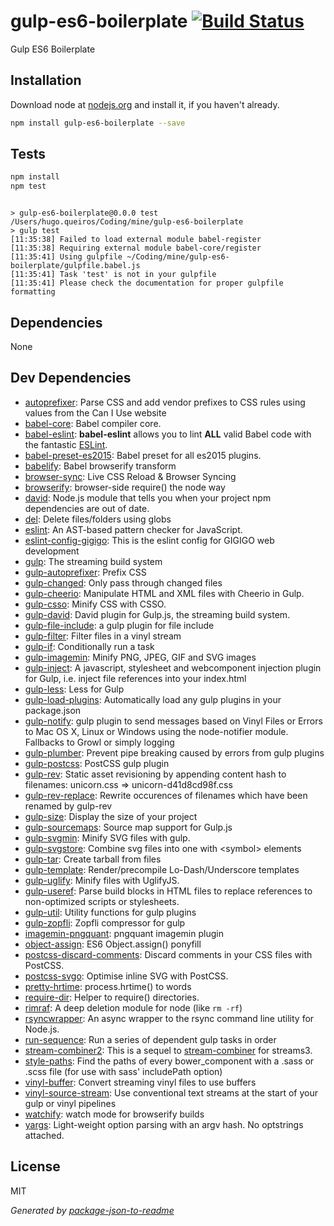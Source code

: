 # gulp-es6-boilerplate [![Build Status](https://travis-ci.org/hugofqueiros/gulp-es6-boilerplate.png?branch=master)](https://travis-ci.org/hugofqueiros/gulp-es6-boilerplate)

Gulp ES6 Boilerplate

## Installation

Download node at [nodejs.org](http://nodejs.org) and install it, if you haven't already.

```sh
npm install gulp-es6-boilerplate --save
```


## Tests

```sh
npm install
npm test
```
```

> gulp-es6-boilerplate@0.0.0 test /Users/hugo.queiros/Coding/mine/gulp-es6-boilerplate
> gulp test
[11:35:38] Failed to load external module babel-register
[11:35:38] Requiring external module babel-core/register
[11:35:41] Using gulpfile ~/Coding/mine/gulp-es6-boilerplate/gulpfile.babel.js
[11:35:41] Task 'test' is not in your gulpfile
[11:35:41] Please check the documentation for proper gulpfile formatting

```

## Dependencies

None

## Dev Dependencies

- [autoprefixer](https://github.com/postcss/autoprefixer): Parse CSS and add vendor prefixes to CSS rules using values from the Can I Use website
- [babel-core](https://github.com/babel/babel/tree/master/packages): Babel compiler core.
- [babel-eslint](https://github.com/babel/babel-eslint): **babel-eslint** allows you to lint **ALL** valid Babel code with the fantastic [ESLint](https://github.com/eslint/eslint).
- [babel-preset-es2015](https://github.com/babel/babel/tree/master/packages): Babel preset for all es2015 plugins.
- [babelify](https://github.com/babel/babelify): Babel browserify transform
- [browser-sync](https://github.com/browsersync/browser-sync): Live CSS Reload &amp; Browser Syncing
- [browserify](https://github.com/substack/node-browserify): browser-side require() the node way
- [david](https://github.com/alanshaw/david): Node.js module that tells you when your project npm dependencies are out of date.
- [del](https://github.com/sindresorhus/del): Delete files/folders using globs
- [eslint](https://github.com/eslint/eslint): An AST-based pattern checker for JavaScript.
- [eslint-config-gigigo](https://github.com/gigigo-html5/eslint-config-gigigo): This is the eslint config for GIGIGO web development
- [gulp](https://github.com/gulpjs/gulp): The streaming build system
- [gulp-autoprefixer](https://github.com/sindresorhus/gulp-autoprefixer): Prefix CSS
- [gulp-changed](https://github.com/sindresorhus/gulp-changed): Only pass through changed files
- [gulp-cheerio](https://github.com/KenPowers/gulp-cheerio): Manipulate HTML and XML files with Cheerio in Gulp.
- [gulp-csso](https://github.com/ben-eb/gulp-csso): Minify CSS with CSSO.
- [gulp-david](https://github.com/cedx/david.gulp): David plugin for Gulp.js, the streaming build system.
- [gulp-file-include](https://github.com/coderhaoxin/gulp-file-include): a gulp plugin for file include
- [gulp-filter](https://github.com/sindresorhus/gulp-filter): Filter files in a vinyl stream
- [gulp-if](https://github.com/robrich/gulp-if): Conditionally run a task
- [gulp-imagemin](https://github.com/sindresorhus/gulp-imagemin): Minify PNG, JPEG, GIF and SVG images
- [gulp-inject](https://github.com/klei/gulp-inject): A javascript, stylesheet and webcomponent injection plugin for Gulp, i.e. inject file references into your index.html
- [gulp-less](https://github.com/plus3network/gulp-less): Less for Gulp
- [gulp-load-plugins](https://github.com/jackfranklin/gulp-load-plugins): Automatically load any gulp plugins in your package.json
- [gulp-notify](https://github.com/mikaelbr/gulp-notify): gulp plugin to send messages based on Vinyl Files or Errors to Mac OS X, Linux or Windows using the node-notifier module. Fallbacks to Growl or simply logging
- [gulp-plumber](https://github.com/floatdrop/gulp-plumber): Prevent pipe breaking caused by errors from gulp plugins
- [gulp-postcss](https://github.com/postcss/gulp-postcss): PostCSS gulp plugin
- [gulp-rev](https://github.com/sindresorhus/gulp-rev): Static asset revisioning by appending content hash to filenames: unicorn.css =&gt; unicorn-d41d8cd98f.css
- [gulp-rev-replace](https://github.com/jamesknelson/gulp-rev-replace): Rewrite occurences of filenames which have been renamed by gulp-rev
- [gulp-size](https://github.com/sindresorhus/gulp-size): Display the size of your project
- [gulp-sourcemaps](https://github.com/floridoo/gulp-sourcemaps): Source map support for Gulp.js
- [gulp-svgmin](https://github.com/ben-eb/gulp-svgmin): Minify SVG files with gulp.
- [gulp-svgstore](https://github.com/w0rm/gulp-svgstore): Combine svg files into one with &lt;symbol&gt; elements
- [gulp-tar](https://github.com/sindresorhus/gulp-tar): Create tarball from files
- [gulp-template](https://github.com/sindresorhus/gulp-template): Render/precompile Lo-Dash/Underscore templates
- [gulp-uglify](https://github.com/terinjokes/gulp-uglify): Minify files with UglifyJS.
- [gulp-useref](https://github.com/jonkemp/gulp-useref): Parse build blocks in HTML files to replace references to non-optimized scripts or stylesheets.
- [gulp-util](https://github.com/gulpjs/gulp-util): Utility functions for gulp plugins
- [gulp-zopfli](https://github.com/pierreinglebert/gulp-zopfli): Zopfli compressor for gulp
- [imagemin-pngquant](https://github.com/imagemin/imagemin-pngquant): pngquant imagemin plugin
- [object-assign](https://github.com/sindresorhus/object-assign): ES6 Object.assign() ponyfill
- [postcss-discard-comments](https://github.com/ben-eb/postcss-discard-comments): Discard comments in your CSS files with PostCSS.
- [postcss-svgo](https://github.com/ben-eb/postcss-svgo): Optimise inline SVG with PostCSS.
- [pretty-hrtime](https://github.com/robrich/pretty-hrtime): process.hrtime() to words
- [require-dir](https://github.com/aseemk/requireDir): Helper to require() directories.
- [rimraf](https://github.com/isaacs/rimraf): A deep deletion module for node (like `rm -rf`)
- [rsyncwrapper](https://github.com/jedrichards/rsyncwrapper): An async wrapper to the rsync command line utility for Node.js.
- [run-sequence](https://github.com/OverZealous/run-sequence): Run a series of dependent gulp tasks in order
- [stream-combiner2](https://github.com/substack/stream-combiner2): This is a sequel to [stream-combiner](https://npmjs.org/package/stream-combiner) for streams3.
- [style-paths](git+https://github.com/hugofqueiros/gulp-es6-boilerplate.git): Find the paths of every bower_component with a .sass or .scss file (for use with sass&#39; includePath option)
- [vinyl-buffer](https://github.com/hughsk/vinyl-buffer): Convert streaming vinyl files to use buffers
- [vinyl-source-stream](https://github.com/hughsk/vinyl-source-stream): Use conventional text streams at the start of your gulp or vinyl pipelines
- [watchify](https://github.com/substack/watchify): watch mode for browserify builds
- [yargs](https://github.com/yargs/yargs): Light-weight option parsing with an argv hash. No optstrings attached.


## License

MIT

_Generated by [package-json-to-readme](https://github.com/zeke/package-json-to-readme)_
